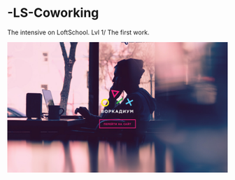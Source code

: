 # -LS-Coworking
The intensive on LoftSchool. Lvl 1/ The first work.   

![Intro page](https://github.com/Minor353/-LS-Coworking/blob/master/Intro%20img/intro.jpg)


